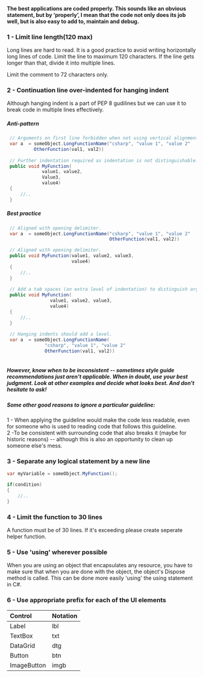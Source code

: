 #### The best applications are coded properly. This sounds like an obvious statement, but by ‘properly’, I mean that the code not only does its job well, but is also easy to add to, maintain and debug.


### 1 - Limit line length(120 max)
Long lines are hard to read. It is a good practice to avoid writing horizontally long lines of code. Limit the line to maximum 120 characters. If the line gets longer than that, divide it into multiple lines.

Limit the comment to 72 characters only.

### 2 - Continuation line over-indented for hanging indent
Although hanging indent is a part of PEP 8 gudilines but we can use it to break code in multiple lines effectively.
##### Anti-pattern
```csharp
 // Arguments on first line forbidden when not using vertical alignment.
 var a  = someObject.LongFunctionName("csharp", "value 1", "value 2"
          OtherFunction(val1, val2))
          
 // Further indentation required as indentation is not distinguishable.
 public void MyFunction(
             value1, value2, 
             Value3,
             value4)
 {
     //..
 }

```
##### Best practice
```csharp
 // Aligned with opening delimiter.
 var a  = someObject.LongFunctionName("csharp", "value 1", "value 2"
                                      OtherFunction(val1, val2))

 // Aligned with opening delimiter.                         
 public void MyFunction(value1, value2, value3,
                        value4)
 {
     //..
 }
 
 // Add a tab spaces (an extra level of indentation) to distinguish arguments from the rest.                              
 public void MyFunction(
                value1, value2, value3,
                value4)
 {
     //..
 }
 
 // Hanging indents should add a level.
 var a  = someObject.LongFunctionName(
              "csharp", "value 1", "value 2"
              OtherFunction(val1, val2))
 
```

##### However, know when to be inconsistent -- sometimes style guide recommendations just aren't applicable. When in doubt, use your best judgment. Look at other examples and decide what looks best. And don't hesitate to ask!
##### Some other good reasons to ignore a particular guideline:</br>
1 - When applying the guideline would make the code less readable, even for someone who is used to reading code that follows this guideline.</br>
2 -To be consistent with surrounding code that also breaks it (maybe for historic reasons) -- although this is also an opportunity to clean up someone else's mess.

### 3 - Separate any logical statement by a new line

```csharp
var myVariable = someObject.MyFunction();

if(condition)
{
    //..
}
```
### 4 - Limit the function to 30 lines
A function must be of 30 lines. If it's exceeding please create seperate helper function.

### 5 - Use 'using' wherever possible
When you are using an object that encapsulates any resource, you have to make sure that when you are done with the object, the object's Dispose method is called. This can be done more easily 'using' the using statement in C#.

### 6 - Use appropriate prefix for each of the UI elements
| Control                   | Notation   |
|:--------------------------|:-----------|
| Label                     | lbl        |
| TextBox                   | txt        |
| DataGrid                  | dtg        |
| Button                    | btn        |
| ImageButton               | imgb       |





